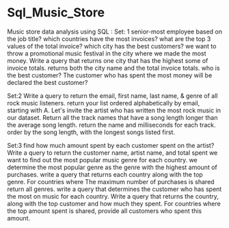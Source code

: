 # Sql_Music_Store
Music store data analysis using SQL :
Set: 1
senior-most employee based on the job title?
which countries have the most invoices?
what are the top 3 values of the total invoice?
which city has the best customers? we want to throw a promotional music festival in the city where we made the most money. Write a query that returns one city that has the highest some of invoice totals.
returns both the city name and the total invoice totals.
who is the best customer? The customer who has spent the most money will be declared the best customer?


Set:2
Write a query to return the email, first name, last name, & genre of all rock music listeners. return your list ordered alphabetically by email, starting with A.
Let's invite the artist who has written the most rock music in our dataset. 
Return all the track names that have a song length longer than the average song length.
return the name and milliseconds for each track. order by the song length, with the longest songs listed first.


Set:3
find how much amount spent by each customer spent on the artist? Write a query to return the customer name, artist name, and total spent
we want to find out the most popular music genre for each country. we determine the most popular genre as the genre with the highest amount of purchases. write a query that returns each country along with the top genre. For countries where
The maximum number of purchases is shared return all genres.
write a query that determines the customer who has spent the most on music for each country. Write a query that returns the country, along with the top customer and how much they spent. For countries where the top amount spent is shared, provide all customers who spent this amount.

